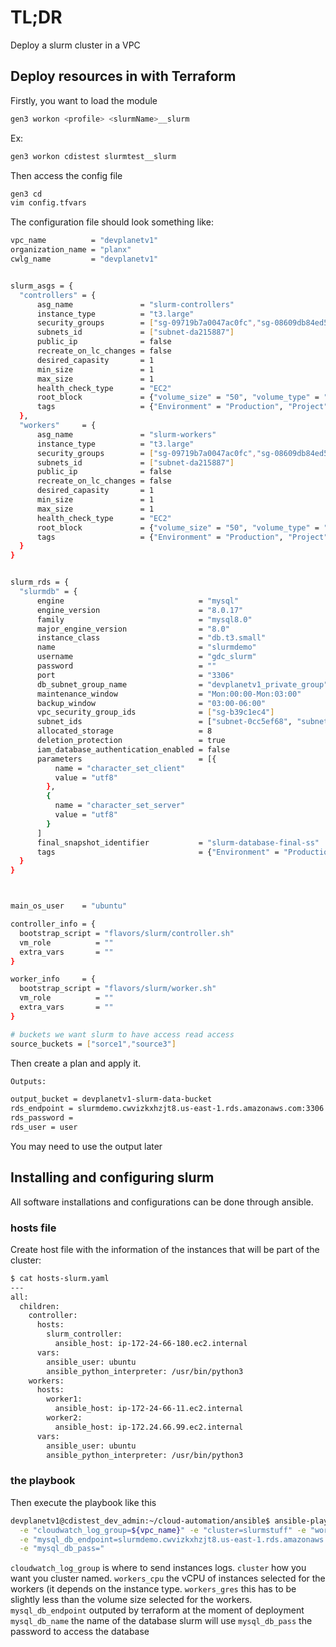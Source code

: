 # TL;DR

Deploy a slurm cluster in a VPC

## Deploy resources in with Terraform

Firstly, you want to load the module

```bash
gen3 workon <profile> <slurmName>__slurm
```

Ex:
```bash
gen3 workon cdistest slurmtest__slurm
```

Then access the config file

```bash
gen3 cd
vim config.tfvars
```

The configuration file should look something like:

```bash
vpc_name          = "devplanetv1"
organization_name = "planx"
cwlg_name         = "devplanetv1"


slurm_asgs = {
  "controllers" = {
      asg_name               = "slurm-controllers"
      instance_type          = "t3.large"
      security_groups        = ["sg-09719b7a0047ac0fc","sg-08609db84ed542c77"]
      subnets_id             = ["subnet-da215887"]
      public_ip              = false
      recreate_on_lc_changes = false
      desired_capasity       = 1
      min_size               = 1
      max_size               = 1
      health_check_type      = "EC2"
      root_block             = {"volume_size" = "50", "volume_type" = "gp2", "delete_on_termination" = "true"}
      tags                   = {"Environment" = "Production", "Project" = "slurm"}
  },
  "workers"     = {
      asg_name               = "slurm-workers"
      instance_type          = "t3.large"
      security_groups        = ["sg-09719b7a0047ac0fc","sg-08609db84ed542c77"]
      subnets_id             = ["subnet-da215887"]
      public_ip              = false
      recreate_on_lc_changes = false
      desired_capasity       = 1
      min_size               = 1
      max_size               = 1
      health_check_type      = "EC2"
      root_block             = {"volume_size" = "50", "volume_type" = "gp2", "delete_on_termination" = "true"}
      tags                   = {"Environment" = "Production", "Project" = "slurm"}
  }
}


slurm_rds = {
  "slurmdb" = {
      engine                              = "mysql"
      engine_version                      = "8.0.17"
      family                              = "mysql8.0"
      major_engine_version                = "8.0"
      instance_class                      = "db.t3.small"
      name                                = "slurmdemo"
      username                            = "gdc_slurm"
      password                            = ""
      port                                = "3306"
      db_subnet_group_name                = "devplanetv1_private_group"
      maintenance_window                  = "Mon:00:00-Mon:03:00"
      backup_window                       = "03:00-06:00"
      vpc_security_group_ids              = ["sg-b39c1ec4"]
      subnet_ids                          = ["subnet-0cc5ef68", "subnet-da215887"]
      allocated_storage                   = 8
      deletion_protection                 = true
      iam_database_authentication_enabled = false
      parameters                          = [{
          name = "character_set_client"
          value = "utf8"
        },
        {
          name = "character_set_server"
          value = "utf8"
        }
      ]
      final_snapshot_identifier           = "slurm-database-final-ss"
      tags                                = {"Environment" = "Production", "Project" = "slurm"}
  }
}



main_os_user    = "ubuntu"

controller_info = {
  bootstrap_script = "flavors/slurm/controller.sh"
  vm_role          = ""
  extra_vars       = ""
}

worker_info     = {
  bootstrap_script = "flavors/slurm/worker.sh"
  vm_role          = ""
  extra_vars       = ""
}

# buckets we want slurm to have access read access
source_buckets = ["sorce1","source3"]
```


Then create a plan and apply it. 

```bash
Outputs:

output_bucket = devplanetv1-slurm-data-bucket
rds_endpoint = slurmdemo.cwvizkxhzjt8.us-east-1.rds.amazonaws.com:3306
rds_password = 
rds_user = user
```

You may need to use the output later


## Installing and configuring slurm

All software installations and configurations can be done through ansible.

### hosts file

Create host file with the information of the instances that will be part of the cluster:

```bash
$ cat hosts-slurm.yaml
---
all:
  children:
    controller:
      hosts:
        slurm_controller:
          ansible_host: ip-172-24-66-180.ec2.internal
      vars:
        ansible_user: ubuntu
        ansible_python_interpreter: /usr/bin/python3
    workers:
      hosts:
        worker1:
          ansible_host: ip-172-24-66-11.ec2.internal
        worker2:
          ansible_host: ip-172.24.66.99.ec2.internal
      vars:
        ansible_user: ubuntu
        ansible_python_interpreter: /usr/bin/python3
```


### the playbook
Then execute the playbook like this



```bash
devplanetv1@cdistest_dev_admin:~/cloud-automation/ansible$ ansible-playbook -i hosts-slurm.yaml playbooks/slurm_cluster.yaml \
  -e "cloudwatch_log_group=${vpc_name}" -e "cluster=slurmstuff" -e "workers_cpu=2" -e "workers_gres=40" \
  -e "mysql_db_endpoint=slurmdemo.cwvizkxhzjt8.us-east-1.rds.amazonaws.com" -e "mysql_db_name=bio_slurm" \
  -e "mysql_db_pass="
```

`cloudwatch_log_group` is where to send instances logs.
`cluster` how you want you cluster named.
`workers_cpu` the vCPU of instances selected for the workers (it depends on the instance type.
`workers_gres` this has to be slightly less than the volume size selected for the workers.
`mysql_db_endpoint` outputed by terraform at the moment of deployment
`mysql_db_name` the name of the database slurm will use
`mysql_db_pass` the password to access the database 


